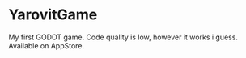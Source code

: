 # YarovitGame
My first GODOT game. Code quality is low, however it works i guess. Available on AppStore.
